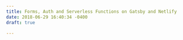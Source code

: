 ```yaml
---
title: Forms, Auth and Serverless Functions on Gatsby and Netlify
date: 2018-06-29 16:40:34 -0400
draft: true

---
```

